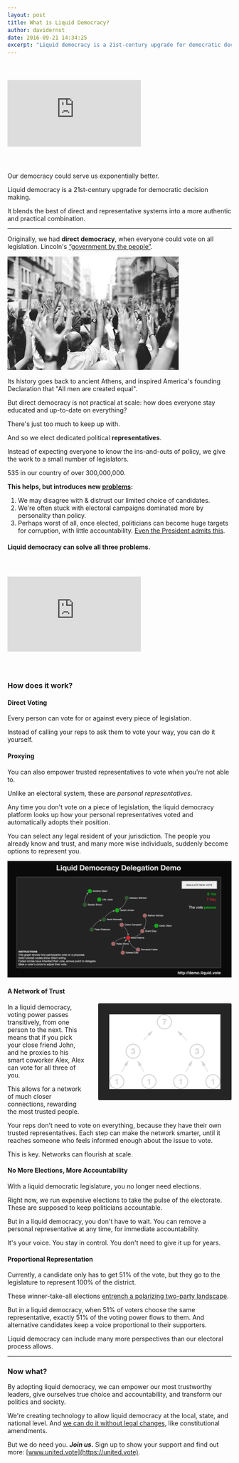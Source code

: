 ```yaml
---
layout: post
title: What is Liquid Democracy?
author: davidernst
date: 2016-09-21 14:34:25
excerpt: "Liquid democracy is a 21st-century upgrade for democratic decision making. It blends the best of direct and representative systems into an authentic and practical combination."
---
```


<iframe src="https://www.youtube.com/embed/BvA0J_2ZpIQ" frameborder="0" allowfullscreen style="margin: 40px auto"></iframe>

<br />

Our democracy could serve us exponentially better.

Liquid democracy is a 21st-century upgrade for democratic decision making.

It blends the best of direct and representative systems into a more authentic and practical combination.

---------

Originally, we had **direct democracy**, when everyone could vote on all legislation. Lincoln's [“government by the people”](https://youtu.be/BvA0J_2ZpIQ?t=2m13s).

![](/assets/article_images/2016-09-21-what-is-liquid-democracy/crowd-raises-hands-photo.png)

Its history goes back to ancient Athens, and inspired America's founding Declaration that "All men are created equal".

But direct democracy is not practical at scale: how does everyone stay educated and up-to-date on everything?

There's just too much to keep up with.

And so we elect dedicated political **representatives**.

Instead of expecting everyone to know the ins-and-outs of policy, we give the work to a small number of legislators.

535 in our country of over 300,000,000.

**This helps, but introduces new [problems](/assets/article_images/2016-09-21-what-is-liquid-democracy/congressional-approval-history.png):**

1. We may disagree with & distrust our limited choice of candidates.
2. We're often stuck with electoral campaigns dominated more by personality than policy.
3. Perhaps worst of all, once elected, politicians can become huge targets for corruption, with little accountability. [Even the President admits this](https://www.youtube.com/watch?v=e4tHW9_bb08).

#### Liquid democracy can solve all three problems.

<iframe src="https://www.youtube.com/embed/Ya1dNNzkQTE" frameborder="0" allowfullscreen style="margin: 40px auto" height="169px"></iframe>

<br />

### How does it work?

#### Direct Voting

Every person can vote for or against every piece of legislation.

Instead of calling your reps to ask them to vote your way, you can do it yourself.

#### Proxying

You can also empower trusted representatives to vote when you’re not able to.

Unlike an electoral system, these are *personal representatives*.

Any time you don't vote on a piece of legislation, the liquid democracy platform looks up how your personal representatives voted and automatically adopts their position.

You can select any legal resident of your jurisdiction. The people you already know and trust, and many more wise individuals, suddenly become options to represent you.

[![Click for an interactive demo of liquid proxying](/assets/article_images/2016-09-21-what-is-liquid-democracy/liquid-democracy-simulation-screenshot.png)](https://demo.united.vote)

#### A Network of Trust

<img src="/assets/article_images/2016-09-21-what-is-liquid-democracy/voting_power_graphic.png" style="background-color: #252525; border-radius: 3px; float: right; margin-left: 28px; padding: 25px; width: 250px;" />

In a liquid democracy, voting power passes transitively, from one person to the next. This means that if you pick your close friend John, and he proxies to his smart coworker Alex, Alex can vote for all three of you.

This allows for a network of much closer connections, rewarding the most trusted people.

Your reps don't need to vote on everything, because they have their own trusted representatives. Each step can make the network smarter, until it reaches someone who feels informed enough about the issue to vote.

This is key. Networks can flourish at scale.

#### No More Elections, More Accountability

With a liquid democratic legislature, you no longer need elections.

Right now, we run expensive elections to take the pulse of the electorate. These are supposed to keep politicians accountable.

But in a liquid democracy, you don't have to wait. You can remove a personal representative at any time, for immediate accountability.

It's your voice. You stay in control. You don't need to give it up for years.

#### Proportional Representation

Currently, a candidate only has to get 51% of the vote, but they go to the legislature to represent 100% of the district.

These winner-take-all elections [entrench a polarizing two-party landscape](/2017/03/06/how-to-move-past-two-parties/).

But in a liquid democracy, when 51% of voters choose the same representative, exactly 51% of the voting power flows to them. And alternative candidates keep a voice proportional to their supporters.

Liquid democracy can include many more perspectives than our electoral process allows.

---------

### Now what?

By adopting liquid democracy, we can empower our most trustworthy leaders, give ourselves true choice and accountability, and transform our politics and society.

We're creating technology to allow liquid democracy at the local, state, and national level. And [we can do it without legal changes](/2017/07/04/running-liquid-democracy-candidates/), like constitutional amendments.

But we do need you. ***Join us.*** Sign up to show your support and find out more: [www.united.vote](https://united.vote).
